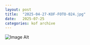```yaml
---
layout:	post
title:	"2025-04-27-KOF-FOTO-024.jpg"
date:	2025-07-25
categories:	kof archive
---
```


![Image Alt](https://k0f.github.io/assets/2025-04-27-KOF-FOTO-024.jpg)